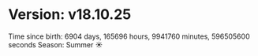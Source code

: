 # Version: v18.10.25
Time since birth: 6904 days, 165696 hours, 9941760 minutes, 596505600 seconds
Season: Summer ☀️
